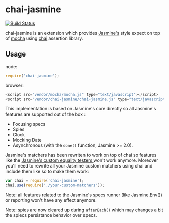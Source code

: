 # chai-jasmine

[![Build Status](https://travis-ci.org/crysalead-js/chai-jasmine.png?branch=master)](https://travis-ci.org/crysalead-js/chai-jasmine)

chai-jasmine is an extension which provides [Jasmine's](http://jasmine.github.io/) style expect on top of [mocha](https://mochajs.org/) using [chai](http://chaijs.com/) assertion library.

## Usage

node:
```js
require('chai-jasmine');
```

browser:
```js
<script src="vendor/mocha/mocha.js" type="text/javascript"></script>
<script src="vendor/chai-jasmine/chai-jasmine.js" type="text/javascript"></script>
```

This implementation is based on Jasmine's core directly so all Jasmine's features are supported out of the box :
* Focusing specs
* Spies
* Clock
* Mocking Date
* Asynchronous (with the `done()` function, Jasmine >= 2.0).

Jasmine's matchers has been rewriten to work on top of chai so features like the [Jasmine's custom equality testers ](http://Jasmine.github.io/2.0/custom_equality.html) won't work anymore. Moreover you'll need to rewrite all your Jasmine custom matchers using chai and include them like so to make them work:

```js
var chai = require('chai-jasmine');
chai.use(require('./your-custom-matchers'));
```

Note: all features related to the Jasmine's specs runner (like Jasmine.Env()) or reporting won't have any effect anymore.

Note: spies are now cleared up during `afterEach()` which may changes a bit the spiecs persistance behavior over specs.

